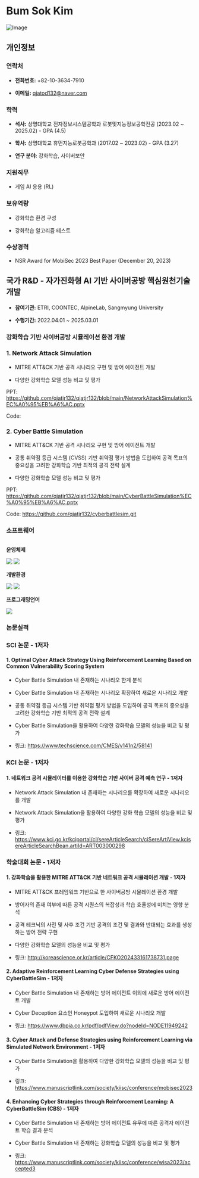 # Bum Sok Kim

![Image](https://github.com/user-attachments/assets/e23f3a74-1a2b-49a5-b7b2-b74ef0c635b3)

## 개인정보
### 연락처
- **전화번호:** +82-10-3634-7910

- **이메일:** qjatod132@naver.com

### 학력
- **석사:** 상명대학교 전자정보시스템공학과 로봇및지능정보공학전공 (2023.02 ~ 2025.02) - GPA (4.5)

- **학사:** 상명대학교 휴먼지능로봇공학과 (2017.02 ~ 2023.02) - GPA (3.27)

- **연구 분야:** 강화학습, 사이버보안

### 지원직무
- 게임 AI 응용 (RL)

### 보유역량
- 강화학습 환경 구성

- 강화학습 알고리즘 테스트

### 수상경력
- NSR Award for MobiSec 2023 Best Paper (December 20, 2023)

## 국가 R&D - 자가진화형 AI 기반 사이버공방 핵심원천기술 개발
- **참여기관:** ETRI, COONTEC, AlpineLab, Sangmyung University

- **수행기간:** 2022.04.01 ~ 2025.03.01

### 강화학습 기반 사이버공방 시뮬레이션 환경 개발
### 1. Network Attack Simulation
- MITRE ATT&CK 기반 공격 시나리오 구현 및 방어 에이전트 개발

- 다양한 강화학습 모델 성능 비교 및 평가

PPT: https://github.com/qjatjr132/qjatjr132/blob/main/NetworkAttackSimulation%EC%A0%95%EB%A6%AC.pptx

Code:

### 2. Cyber Battle Simulation
- MITRE ATT&CK 기반 공격 시나리오 구현 및 방어 에이전트 개발

- 공통 취약점 등급 시스템 (CVSS) 기반 취약점 평가 방법을 도입하여 공격 목표의 중요성을 고려한 강화학습 기반 최적의 공격 전략 설계

- 다양한 강화학습 모델 성능 비교 및 평가

PPT: https://github.com/qjatjr132/qjatjr132/blob/main/CyberBattleSimulation%EC%A0%95%EB%A6%AC.pptx

Code: https://github.com/qjatjr132/cyberbattlesim.git

### 소프트웨어
<div style="display:flex; flex-direction:column; align-items:flex-start;">
    <!-- 운영체제 -->
    <p><strong>운영체제</strong></p>
    <div>
        <img src="https://img.shields.io/badge/Ubuntu-E95420?style=for-the-badge&logo=ubuntu&logoColor=white">
        <img src="https://img.shields.io/badge/Windows-0078D6?style=for-the-badge&logo=windows&logoColor=white">
    </div>
    <!-- 개발환경 -->
    <p><strong>개발환경</strong></p>
    <div>
        <img src="https://img.shields.io/badge/PyCharm-000000?style=for-the-badge&logo=pycharm&logoColor=white">
        <img src="https://img.shields.io/badge/Visual%20Studio%20Code-007ACC?style=for-the-badge&logo=visual-studio-code&logoColor=white">
    </div>
    <!-- 프로그래밍언어 -->
    <p><strong>프로그래밍언어</strong></p>
    <div>
        <img src="https://img.shields.io/badge/Python-3776AB?style=for-the-badge&logo=python&logoColor=white">
    </div>
</div>

### 논문실적
### SCI 논문 - 1저자
#### 1. Optimal Cyber Attack Strategy Using Reinforcement Learning Based on Common Vulnerability Scoring System
- Cyber Battle Simulation 내 존재하는 시나리오 한계 분석

- Cyber Battle Simulation 내 존재하는 시나리오 확장하여 새로운 시나리오 개발

- 공통 취약점 등급 시스템 기반 취약점 평가 방법을 도입하여 공격 목표의 중요성을 고려한 강화학습 기반 최적의 공격 전략 설계

- Cyber Battle Simulation을 활용하여 다양한 강화학습 모델의 성능을 비교 및 평가

- 링크: https://www.techscience.com/CMES/v141n2/58141

### KCI 논문 - 1저자
#### 1. 네트워크 공격 시뮬레이터를 이용한 강화학습 기반 사이버 공격 예측 연구 - 1저자
- Network Attack Simulation 내 존재하는 시나리오를 확장하여 새로운 시나리오를 개발

- Network Attack Simulation을 활용하여 다양한 강화 학습 모델의 성능을 비교 및 평가

- 링크: https://www.kci.go.kr/kciportal/ci/sereArticleSearch/ciSereArtiView.kcisereArticleSearchBean.artiId=ART003000298

### 학술대회 논문 - 1저자
#### 1. 강화학습을 활용한 MITRE ATT&CK 기반 네트워크 공격 시뮬레이션 개발 - 1저자
- MITRE ATT&CK 프레임워크 기반으로 한 사이버공방 시뮬레이션 환경 개발

- 방어자의 존재 여부에 따른 공격 시퀀스의 복잡성과 학습 효율성에 미치는 영향 분석

- 공격 테크닉의 사전 및 사후 조건 기반 공격의 조건 및 결과와 반대되는 효과를 생성하는 방어 전략 구현

- 다양한 강화학습 모델의 성능을 비교 및 평가

- 링크: http://koreascience.or.kr/article/CFKO202433161738731.page

#### 2. Adaptive Reinforcement Learning Cyber Defense Strategies using CyberBattleSim - 1저자
- Cyber Battle Simulation 내 존재하는 방어 에이전트 이외에 새로운 방어 에이전트 개발

- Cyber Deception 요소인 Honeypot 도입하여 새로운 시나리오 개발

- 링크: https://www.dbpia.co.kr/pdf/pdfView.do?nodeId=NODE11949242

#### 3. Cyber Attack and Defense Strategies using Reinforcement Learning via Simulated Network Environment - 1저자
- Cyber Battle Simulation을 활용하여 다양한 강화학습 모델의 성능을 비교 및 평가

- 링크: https://www.manuscriptlink.com/society/kiisc/conference/mobisec2023

#### 4. Enhancing Cyber Strategies through Reinforcement Learning: A CyberBattleSim (CBS) - 1저자
- Cyber Battle Simulation 내 존재하는 방어 에이전트 유무에 따른 공격자 에이전트 학습 결과 분석

- Cyber Battle Simulation 내 존재하는 강화학습 모델의 성능을 비교 및 평가

- 링크: https://www.manuscriptlink.com/society/kiisc/conference/wisa2023/accepted3
